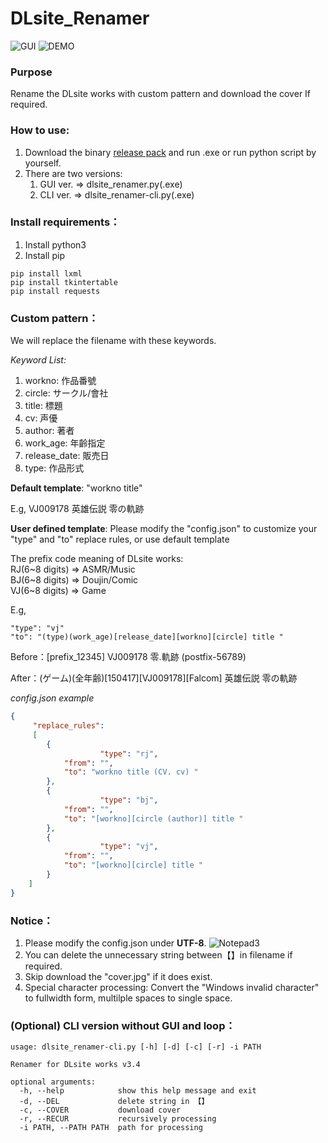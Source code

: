 # DLsite_Renamer
![GUI](https://i.loli.net/2021/06/25/gLe2xUNQCoAF6yr.png)
![DEMO](https://i.loli.net/2020/09/18/YRJWovIBuQ4twNS.gif)

### Purpose
Rename the DLsite works with custom pattern and download the cover If required.

### How to use:
1. Download the binary [release pack](https://github.com/ch010060/DLsite_Renamer/releases) and run .exe or run python script by yourself.
2. There are two versions:	
	1. GUI ver. => dlsite_renamer.py(.exe)
	2. CLI ver. => dlsite_renamer-cli.py(.exe)

### Install requirements：
1. Install python3
2. Install pip
```
pip install lxml
pip install tkintertable
pip install requests
```

### Custom pattern：
We will replace the filename with these keywords.  

*Keyword List:*
1. workno: 作品番號
2. circle: サークル/會社
3. title: 標題
4. cv: 声優
5. author: 著者
6. work_age: 年齡指定
7. release_date: 販売日
8. type: 作品形式

**Default template**: "workno title"

E.g, VJ009178 英雄伝説 零の軌跡

**User defined template**: Please modify the "config.json" to customize your "type" and "to" replace rules, or use default template

The prefix code meaning of DLsite works:  
RJ(6~8 digits) => ASMR/Music   
BJ(6~8 digits) => Doujin/Comic  
VJ(6~8 digits) => Game 

E.g,
```
"type": "vj"        
"to": "(type)(work_age)[release_date][workno][circle] title "     
```

Before：[prefix_12345] VJ009178 零.軌跡 (postfix-56789)

After：(ゲーム)(全年齢)[150417][VJ009178][Falcom] 英雄伝説 零の軌跡  
  
*config.json example*
```json
{
	 "replace_rules":
	 [
		{
            		"type": "rj",
			"from": "",
			"to": "workno title (CV. cv) "
		},
		{
            		"type": "bj",
			"from": "",
			"to": "[workno][circle (author)] title "
		},
		{
            		"type": "vj",
			"from": "",
			"to": "[workno][circle] title "
		}
	]
}
```

### Notice：
1. Please modify the config.json under **UTF-8**.
![Notepad3](https://i.imgur.com/L73BXEZ.png)
2. You can delete the unnecessary string between【】in filename if required.
3. Skip download the "cover.jpg" if it does exist.
4. Special character processing: Convert the "Windows invalid character" to fullwidth form, multilple spaces to single space.

### (Optional) CLI version without GUI and loop：
```
usage: dlsite_renamer-cli.py [-h] [-d] [-c] [-r] -i PATH

Renamer for DLsite works v3.4

optional arguments:
  -h, --help            show this help message and exit
  -d, --DEL             delete string in 【】
  -c, --COVER           download cover
  -r, --RECUR           recursively processing
  -i PATH, --PATH PATH  path for processing
```

